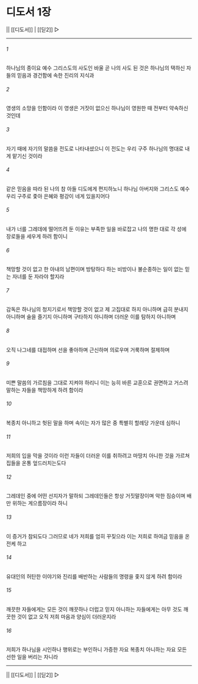 # 디도서 1장

|| [[디도서]] | [[딛2]] ▷
***

###### 1
하나님의 종이요 예수 그리스도의 사도인 바울 곧 나의 사도 된 것은 하나님의 택하신 자들의 믿음과 경건함에 속한 진리의 지식과

###### 2
영생의 소망을 인함이라 이 영생은 거짓이 없으신 하나님이 영원한 때 전부터 약속하신 것인데

###### 3
자기 때에 자기의 말씀을 전도로 나타내셨으니 이 전도는 우리 구주 하나님의 명대로 내게 맡기신 것이라

###### 4
같은 믿음을 따라 된 나의 참 아들 디도에게 편지하노니 하나님 아버지와 그리스도 예수 우리 구주로 좇아 은혜와 평강이 네게 있을지어다

###### 5
내가 너를 그레데에 떨어뜨려 둔 이유는 부족한 일을 바로잡고 나의 명한 대로 각 성에 장로들을 세우게 하려 함이니

###### 6
책망할 것이 없고 한 아내의 남편이며 방탕하다 하는 비방이나 불순종하는 일이 없는 믿는 자녀를 둔 자라야 할지라

###### 7
감독은 하나님의 청지기로서 책망할 것이 없고 제 고집대로 하지 아니하며 급히 분내지 아니하며 술을 즐기지 아니하며 구타하지 아니하며 더러운 이를 탐하지 아니하며

###### 8
오직 나그네를 대접하며 선을 좋아하며 근신하며 의로우며 거룩하며 절제하며

###### 9
미쁜 말씀의 가르침을 그대로 지켜야 하리니 이는 능히 바른 교훈으로 권면하고 거스려 말하는 자들을 책망하게 하려 함이라

###### 10
복종치 아니하고 헛된 말을 하며 속이는 자가 많은 중 특별히 할례당 가운데 심하니

###### 11
저희의 입을 막을 것이라 이런 자들이 더러운 이를 취하려고 마땅치 아니한 것을 가르쳐 집들을 온통 엎드러치는도다

###### 12
그레데인 중에 어떤 선지자가 말하되 그레데인들은 항상 거짓말장이며 악한 짐승이며 배만 위하는 게으름장이라 하니

###### 13
이 증거가 참되도다 그러므로 네가 저희를 엄히 꾸짖으라 이는 저희로 하여금 믿음을 온전케 하고

###### 14
유대인의 허탄한 이야기와 진리를 배반하는 사람들의 명령을 좇지 않게 하려 함이라

###### 15
깨끗한 자들에게는 모든 것이 깨끗하나 더럽고 믿지 아니하는 자들에게는 아무 것도 깨끗한 것이 없고 오직 저희 마음과 양심이 더러운지라

###### 16
저희가 하나님을 시인하나 행위로는 부인하니 가증한 자요 복종치 아니하는 자요 모든 선한 일을 버리는 자니라

***
|| [[디도서]] | [[딛2]] ▷